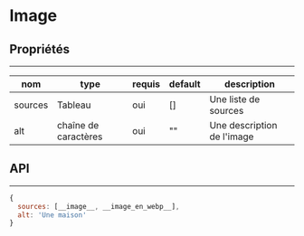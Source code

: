 # Image

## Propriétés

---

|nom|type|requis|default|description| 
|---|---|---|---|---|
sources|Tableau|oui|[]|Une liste de sources
alt|chaîne de caractères|oui|""|Une description de l'image

## API

---

```js
{
  sources: [__image__, __image_en_webp__],
  alt: 'Une maison'
}
```

